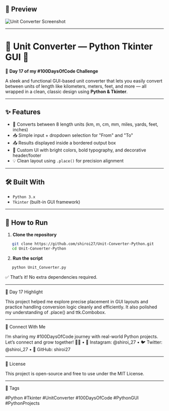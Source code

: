 ## 📸 Preview  
![Unit Converter Screenshot](https://github.com/YOUR_USERNAME/Unit-Converter-Python/assets/preview-placeholder.png)

---

# 📏 Unit Converter — Python Tkinter GUI 🔄  
🚀 **Day 17 of my #100DaysOfCode Challenge**

A sleek and functional GUI-based unit converter that lets you easily convert between units of length like kilometers, meters, feet, and more — all wrapped in a clean, classic design using **Python & Tkinter**.

---

## ✨ Features

- 🔁 Converts between 8 length units (km, m, cm, mm, miles, yards, feet, inches)
- 📥 Simple input + dropdown selection for "From" and "To"
- 📤 Results displayed inside a bordered output box
- 🎨 Custom UI with bright colors, bold typography, and decorative header/footer
- 💡 Clean layout using `.place()` for precision alignment

---

## 🛠️ Built With

- `Python 3.x`
- `Tkinter` (built-in GUI framework)

---

## 🚀 How to Run

1. **Clone the repository**
```bash
   git clone https://github.com/shiroi27/Unit-Converter-Python.git
   cd Unit-Converter-Python
```
2. **Run the script**
```bash
   python Unit_Converter.py
```


✅ That’s it! No extra dependencies required.

---

📅 Day 17 Highlight

This project helped me explore precise placement in GUI layouts and practice handling conversion logic cleanly and efficiently. It also polished my understanding of .place() and ttk.Combobox.

---

🤝 Connect With Me

I’m sharing my #100DaysOfCode journey with real-world Python projects.
Let’s connect and grow together! 🌱✨
	•	📸 Instagram: @shiroi_27
	•	🐦 Twitter: @shiroi_27
	•	💼 GitHub: shiroi27

---

📜 License

This project is open-source and free to use under the MIT License.

---

📌 Tags

#Python #Tkinter #UnitConverter #100DaysOfCode #PythonGUI #PythonProjects

